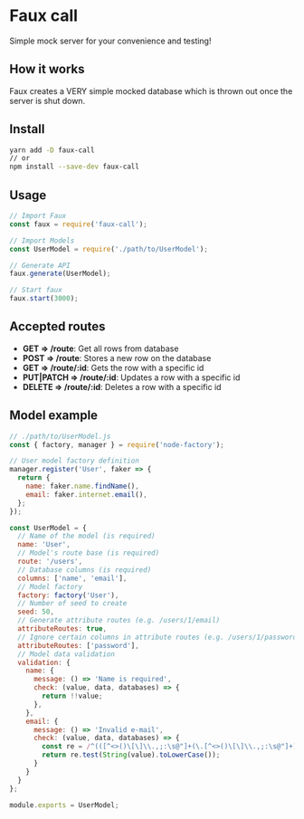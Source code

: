 # Faux call

Simple mock server for your convenience and testing!

## How it works

Faux creates a VERY simple mocked database which is thrown out once the server is shut down.

## Install

```bash
yarn add -D faux-call
// or
npm install --save-dev faux-call
```

## Usage

```js
// Import Faux
const faux = require('faux-call');

// Import Models
const UserModel = require('./path/to/UserModel');

// Generate API
faux.generate(UserModel);

// Start faux
faux.start(3000);
```

## Accepted routes

- **GET => /route**: Get all rows from database
- **POST => /route**: Stores a new row on the database
- **GET => /route/:id**: Gets the row with a specific id
- **PUT|PATCH => /route/:id**: Updates a row with a specific id
- **DELETE => /route/:id**: Deletes a row with a specific id

## Model example

```js
// ./path/to/UserModel.js
const { factory, manager } = require('node-factory');

// User model factory definition
manager.register('User', faker => {
  return {
    name: faker.name.findName(),
    email: faker.internet.email(),
  };
});

const UserModel = {
  // Name of the model (is required)
  name: 'User',
  // Model's route base (is required)
  route: '/users',
  // Database columns (is required)
  columns: ['name', 'email'],
  // Model factory
  factory: factory('User'),
  // Number of seed to create
  seed: 50,
  // Generate attribute routes (e.g. /users/1/email)
  attributeRoutes: true,
  // Ignore certain columns in attribute routes (e.g. /users/1/password)
  attributeRoutes: ['password'],
  // Model data validation
  validation: {
    name: {
      message: () => 'Name is required',
      check: (value, data, databases) => {
        return !!value;
      },
    },
    email: {
      message: () => 'Invalid e-mail',
      check: (value, data, databases) => {
        const re = /^(([^<>()\[\]\\.,;:\s@"]+(\.[^<>()\[\]\\.,;:\s@"]+)*)|(".+"))@((\[[0-9]{1,3}\.[0-9]{1,3}\.[0-9]{1,3}\.[0-9]{1,3}\])|(([a-zA-Z\-0-9]+\.)+[a-zA-Z]{2,}))$/;
        return re.test(String(value).toLowerCase());
      }
    }
  }
};

module.exports = UserModel;
```
